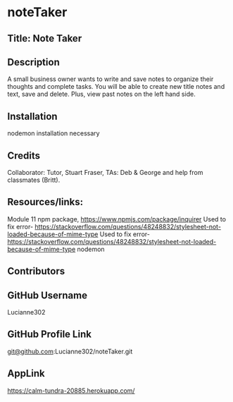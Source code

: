 # noteTaker
## Title: Note Taker

## Description
A small business owner wants to write and save notes to organize their thoughts and complete tasks. You will be able to create new title notes and text, save and delete. Plus, view past notes on the left hand side.

## Installation
nodemon installation necessary

## Credits
Collaborator: Tutor, Stuart Fraser, TAs: Deb & George and help from classmates (Britt).

## Resources/links:

Module 11
npm package, https://www.npmjs.com/package/inquirer
Used to fix error- https://stackoverflow.com/questions/48248832/stylesheet-not-loaded-because-of-mime-type
Used to fix error- https://stackoverflow.com/questions/48248832/stylesheet-not-loaded-because-of-mime-type
nodemon

## Contributors

## GitHub Username
Lucianne302

## GitHub Profile Link
git@github.com:Lucianne302/noteTaker.git

## AppLink
https://calm-tundra-20885.herokuapp.com/
